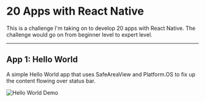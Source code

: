 # 20 Apps with React Native

This is a challenge I'm taking on to develop 20 apps with React Native. The challenge would go on from beginner level to expert level.

---

## App 1: Hello World

A simple Hello World app that uses SafeAreaView and Platform.OS to fix up the content flowing over status bar.

![Hello World Demo](assets/helloWorldDemo.jpg)

